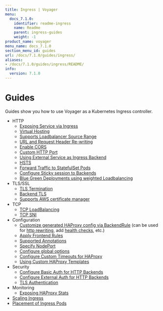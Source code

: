```yaml
---
title: Ingress | Voyager
menu:
  docs_7.1.0:
    identifier: readme-ingress
    name: Readme
    parent: ingress-guides
    weight: -1
product_name: voyager
menu_name: docs_7.1.0
section_menu_id: guides
url: /docs/7.1.0/guides/ingress/
aliases:
- /docs/7.1.0/guides/ingress/README/
info:
  version: 7.1.0
---
```


# Guides

Guides show you how to use Voyager as a Kubernetes Ingress controller.

- HTTP
  - [Exposing Service via Ingress](/docs/7.1.0/guides/ingress/http/single-service)
  - [Virtual Hosting](/docs/7.1.0/guides/ingress/http/virtual-hosting)
  - [Supports Loadbalancer Source Range](/docs/7.1.0/guides/ingress/http/source-range)
  - [URL and Request Header Re-writing](/docs/7.1.0/guides/ingress/http/rewrite-rules)
  - [Enable CORS](/docs/7.1.0/guides/ingress/http/cors)
  - [Custom HTTP Port](/docs/7.1.0/guides/ingress/http/custom-http-port)
  - [Using External Service as Ingress Backend](/docs/7.1.0/guides/ingress/http/external-svc)
  - [HSTS](/docs/7.1.0/guides/ingress/http/hsts)
  - [Forward Traffic to StatefulSet Pods](/docs/7.1.0/guides/ingress/http/statefulset-pod)
  - [Configure Sticky session to Backends](/docs/7.1.0/guides/ingress/http/sticky-session)
  - [Blue Green Deployments using weighted Loadbalancing](/docs/7.1.0/guides/ingress/http/blue-green-deployment)
- TLS/SSL
  - [TLS Termination](/docs/7.1.0/guides/ingress/tls/overview)
  - [Backend TLS](/docs/7.1.0/guides/ingress/tls/backend-tls)
  - [Supports AWS certificate manager](/docs/7.1.0/guides/ingress/tls/aws-cert-manager)
- TCP
  - [TCP LoadBalancing](/docs/7.1.0/guides/ingress/tcp/overview)
  - [TCP SNI](/docs/7.1.0/guides/ingress/tcp/tcp-sni)
- Configuration
  - [Customize generated HAProxy config via BackendRule](/docs/7.1.0/guides/ingress/configuration/backend-rule) (can be used for [http rewriting](https://www.haproxy.com/doc/aloha/7.0/haproxy/http_rewriting.html), add [health checks](https://www.haproxy.com/doc/aloha/7.0/haproxy/healthchecks.html), etc.)
  - [Apply Frontend Rules](/docs/7.1.0/guides/ingress/configuration/frontend-rule)
  - [Supported Annotations](/docs/7.1.0/guides/ingress/configuration/annotations)
  - [Specify NodePort](/docs/7.1.0/guides/ingress/configuration/node-port)
  - [Configure global options](/docs/7.1.0/guides/ingress/configuration/default-options)
  - [Configure Custom Timeouts for HAProxy](/docs/7.1.0/guides/ingress/configuration/default-timeouts)
  - [Using Custom HAProxy Templates](/docs/7.1.0/guides/ingress/configuration/custom-templates)
- Security
  - [Configure Basic Auth for HTTP Backends](/docs/7.1.0/guides/ingress/security/basic-auth)
  - [Configure External Auth for HTTP Backends](/docs/7.1.0/guides/ingress/security/oauth)
  - [TLS Authentication](/docs/7.1.0/guides/ingress/security/tls-auth)
- Monitoring
  - [Exposing HAProxy Stats](/docs/7.1.0/guides/ingress/monitoring/haproxy-stats)
- [Scaling Ingress](/docs/7.1.0/guides/ingress/scaling)
- [Placement of Ingress Pods](/docs/7.1.0/guides/ingress/pod-placement)
